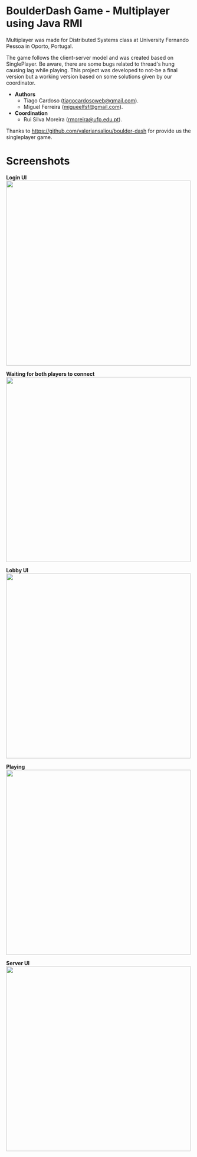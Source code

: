 # BoulderDash Game - Multiplayer using Java RMI

Multiplayer was made for Distributed Systems class at University Fernando Pessoa in Oporto, Portugal.

The game follows the client-server model and was created based on SinglePlayer. Be aware, there are some bugs related to thread's hung causing lag while playing. This project was developed to not-be a final version but a working version based on some solutions given by our coordinator.

 - **Authors**
	 - Tiago Cardoso (<tiagocardosoweb@gmail.com>).
	 - Miguel Ferreira (<migueelfsf@gmail.com>).
 - **Coordination**
	 - Rui Silva Moreira (<rmoreira@ufp.edu.pt>).
	  
Thanks to https://github.com/valeriansaliou/boulder-dash for provide us the singleplayer game.

# Screenshots

**Login UI**  
<img src="https://github.com/tiagocardosoweb/ds_boulderdash/blob/master/Screenshots/Login.png" width="500"/>

**Waiting for both players to connect**  
<img src="https://github.com/tiagocardosoweb/ds_boulderdash/blob/master/Screenshots/Waiting.png" width="500">

**Lobby UI**  
<img src="https://github.com/tiagocardosoweb/ds_boulderdash/blob/master/Screenshots/Lobby.png" width="500"/>

**Playing**  
<img src="https://github.com/tiagocardosoweb/ds_boulderdash/blob/master/Screenshots/Playing.png" width="500"/>

**Server UI**  
<img src="https://github.com/tiagocardosoweb/ds_boulderdash/blob/master/Screenshots/Server%20UI.png" width="500"/>
